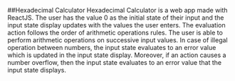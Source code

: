 ##Hexadecimal Calculator
Hexadecimal Calculator is a web app made with ReactJS. The user has the value 0 as the initial state of their input and the input state display updates with the values the user enters. The evaluation action follows the order of arithmetic operations rules. The user is able to perform arithmetic operations on successive input values. In case of illegal operation between numbers, the input state evaluates to an error value which is updated in the input state display. Moreover, if an action causes a number overflow, then the input state evaluates to an error value that the input state displays.
